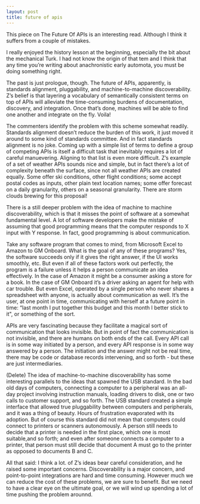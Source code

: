 ```yaml
---
layout: post
title: future of apis
---
```


This piece on The Future Of APIs is an interesting read. Although I think it suffers from a couple of mistakes.

I really enjoyed the history lesson at the beginning, especially the bit about the mechanical Turk. I had not know the origin of that tem and I think that any time you’re writing about anachronistic early automota, you must be doing something right.

The past is just prologue, though. The future of APIs, apparently, is standards alignment, pluggability, and machine-to-machine discoverability. Z’s belief is that layering a vocabulary of semantically consistent terms on top of APIs will alleviate the time-consuming burdens of documentation, discovery, and integration. Once that’s done, machines will be able to find one another and integrate on the fly. Voila!

The commenters identify the problem with this scheme somewhat readily. Standards alignment doesn’t reduce the burden of this work, it just moved it around to some kind of standards committee. And in fact standards alignment is no joke. Coming up with a simple list of terms to define a group of competing APIs is itself a difficult task that inevitably requires a lot of careful manuevering. Aligning to that list is even more difficult. Z’s example of a set of weather APIs sounds nice and simple, but in fact there’s a lot of complexity beneath the surface, since not all weather APIs are created equally. Some offer ski conditions, other flight conditions; some accept postal codes as inputs, other plain text location names; some offer forecast on a daily granularity, others on a seasonal granularity. There are storm clouds brewing for this proposal!

There is a still deeper problem with the idea of machine to machine discoverability, which is that it misses the point of software at a somewhat fundamental level. A lot of software developers make the mistake of assuming that good programming means that the computer responds to X input with Y response. In fact, good programming is about communication.

Take any software program that comes to mind, from Microsoft Excel to Amazon to GM Onboard. What is the goal of any of these programs? Yes, the software succeeds only if it gives the right answer, if the UI works smoothly, etc. But even if all of these factors work out perfectly, the program is a failure unless it helps a person communicate an idea effectively. In the case of Amazon it might be a consumer asking a store for a book. In the case of GM Onboard it’s a driver asking an agent for help with car trouble. But even Excel, operated by a single person who never shares a spreadsheet with anyone, is actually about communication as well. It’s the user, at one point in time, communicating with herself at a future point in time: “last month I put together this budget and this month I better stick to it", or something of the sort.

APIs are very fascinating because they facilitate a magical sort of communication that looks invisible. But in point of fact the communication is not invisible, and there are humans on both ends of the call. Every API call is in some way initiated by a person, and every API response is in some way answered by a person. The initiation and the answer might not be real time, there may be code or database records intervening, and so forth - but these are just intermediaries.

(Delete)
The idea of machine-to-machine discoverability has some interesting parallels to the ideas that spawned the USB standard. In the bad old days of computers, connecting a computer to a peripheral was an all-day project involving instruction manuals, loading drivers to disk, one or two calls to customer support, and so forth. The USB standard created a simple interface that allowed true pluggability between computers and peripherals, and it was a thing of beauty. Hours of frustration evaporated with its adoption. But of course this standard did not mean that computers could connect to printers or scanners autonomously. A person still needs to decide that a printer is needed in the first place, which one is most suitable,and so forth; and even after someone connects a computer to a printer, that person must still decide that document A must go to the printer as opposed to documents B and C.

All that said: I think a lot. of Z’s ideas bear careful consideration, and he raised some important concerns. Discoverability is a major concern, and point-to-point integrations are hard and time consuming. However much we can reduce the cost of these problems, we are sure to benefit. But we need to have a clear eye on the ultimate goal, or we will wind up spending a lot of time pushing the problem arounnd.